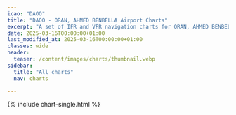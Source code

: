 ```yaml
---
icao: "DAOO" 
title: "DAOO - ORAN, AHMED BENBELLA Airport Charts"
excerpt: "A set of IFR and VFR navigation charts for ORAN, AHMED BENBELLA Airport"
date: 2025-03-16T00:00:00+01:00
last_modified_at: 2025-03-16T00:00:00+01:00
classes: wide
header:
  teaser: /content/images/charts/thumbnail.webp
sidebar:
  title: "All charts"
  nav: charts

---
```


{% include chart-single.html %}